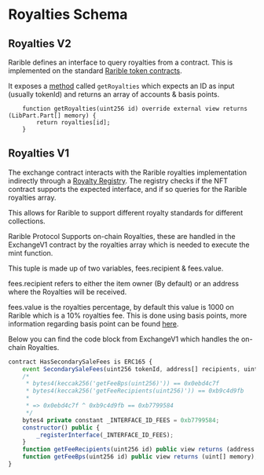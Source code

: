# Royalties Schema

## Royalties V2

Rarible defines an interface to query royalties from a contract. This is implemented on the standard [Rarible token contracts](https://github.com/rariblecom/protocol-contracts/blob/57043e3f9e93223ef9d65dae351d3c55b34e5bf1/tokens/contracts/erc-721/ERC721Lazy.sol#L12).

It exposes a [method](https://github.com/rariblecom/protocol-contracts/blob/57043e3f9e93223ef9d65dae351d3c55b34e5bf1/royalties/contracts/impl/AbstractRoyalties.sol#L8) called `getRoyalties` which expects an ID as input \(usually tokenId\) and returns an array of accounts & basis points.

```text
    function getRoyalties(uint256 id) override external view returns (LibPart.Part[] memory) {
        return royalties[id];
    }
```

## Royalties V1

The exchange contract interacts with the Rarible royalties implementation indirectly through a [Royalty Registry](https://github.com/rariblecom/protocol-contracts/blob/57043e3f9e93223ef9d65dae351d3c55b34e5bf1/royalties-registry/contracts/RoyaltiesRegistry.sol#L58). The registry checks if the NFT contract supports the expected interface, and if so queries for the Rarible royalties array.

This allows for Rarible to support different royalty standards for different collections.

Rarible Protocol Supports on-chain Royalties, these are handled in the ExchangeV1 contract by the royalties array which is needed to execute the mint function.

This tuple is made up of two variables, fees.recipient & fees.value.

fees.recipient refers to either the item owner \(By default\) or an address where the Royalties will be received.

fees.value is the royalties percentage, by default this value is 1000 on Rarible which is a 10% royalties fee. This is done using basis points, more information regarding basis point can be found [here](https://corporatefinanceinstitute.com/resources/knowledge/finance/basis-point-beep/).

Below you can find the code block from ExchangeV1 which handles the on-chain Royalties.

```javascript
contract HasSecondarySaleFees is ERC165 {
    event SecondarySaleFees(uint256 tokenId, address[] recipients, uint[] bps);
    /*
     * bytes4(keccak256('getFeeBps(uint256)')) == 0x0ebd4c7f
     * bytes4(keccak256('getFeeRecipients(uint256)')) == 0xb9c4d9fb
     *
     * => 0x0ebd4c7f ^ 0xb9c4d9fb == 0xb7799584
     */
    bytes4 private constant _INTERFACE_ID_FEES = 0xb7799584;
    constructor() public {
        _registerInterface(_INTERFACE_ID_FEES);
    }
    function getFeeRecipients(uint256 id) public view returns (address payable[] memory);
    function getFeeBps(uint256 id) public view returns (uint[] memory);
}
```

